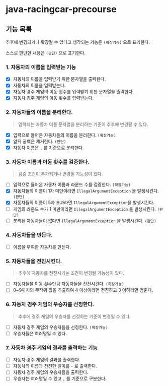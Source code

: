 # java-racingcar-precourse

## 기능 목록

추후에 변경되거나 확장될 수 있다고 생각되는 기능은 `(확장가능)` 으로 표기한다.

스스로 판단한 내용은 `(판단)` 으로 표기한다.

### 1. 자동차의 이름을 입력받는 기능

- [x]  자동차의 이름을 입력받기 위한 문자열을 출력한다.
- [x]  자동차의 이름을 입력받는다.
- [x]  자동차 경주 게임의 이동 횟수를 입력받기 위한 문자열을 출력한다.
- [x]  자동차 경주 게임의 이동 횟수를 입력받는다.

### 2. 자동차들의 이름을 분리한다.

> 입력되는 자동차 이름 문자열을 분리하는 기준이 추후에 변경될 수 있다.
>
- [x]  입력으로 들어온 자동차들의 이름을 분리한다. `(확장가능)`
  - [x]  앞뒤 공백은 제거한다. `(판단)`
  - [x]  자동차 이름은 `,` 를 기준으로 분리한다.

### 3. 자동차 이름과 이동 횟수를 검증한다.

> 검증 조건이 추가되거나 변경될 가능성이 있다.
>
- [ ]  입력으로 들어온 자동차 이름과 라운드 수를 검증한다. `(확장가능)`
  - [x]  자동차들의 이름이 1자 미만이라면 `IllegalArgumentException` 을 발생시킨다. `(판단)`
  - [x]  자동차들의 이름이 5자 초과라면 `IllegalArgumentException`을 발생시킨다.
  - [ ]  게임의 라운드 수가 1 미만이라면 `IllegalArgumentException` 을 발생시킨다. `(판단)`
  - [ ]  분리된 자동차들이 없다면 `IllegalArgumentException` 을 발생시킨다. `(판단)`

### 4. 자동차들을 만든다.

- [ ]  이름을 부여한 자동차를 만든다.

### 5. 자동차들을 전진시킨다.

> 추후에 자동차를 전진시키는 조건이 변경될 가능성이 있다.
>
- [ ]  자동차들을 이동 횟수만큼 자동차들을 전진시킨다. `(확장가능)`
  - [ ]  0~9까지의 무작위 값을 추출하여 4 이상이라면 전진하고 3 이하라면 멈춘다.

### 6. 자동차 경주 게임의 우승자를 선정한다.

> 추후에 경주 게임의 우승자를 선정하는 기준이 변경될 수 있다.
>
- [ ]  자동차 경주 게임의 우승자들을 선정한다. `(확장가능)`
  - [ ]  우승자들은 여러명일 수 있다.

### 7. 자동차 경주 게임의 결과를 출력하는 기능

- [ ]  자동차 경주 게임의 결과를 출력한다.
  - [ ]  자동차의 이름과 전진한 길이를 `-` 로 출력한다.
- [ ]  자동차 경주 게임의 우승자들을 출력한다.
  - [ ]  우승자는 여러명일 수 있고 `,` 를 기준으로 구분한다.